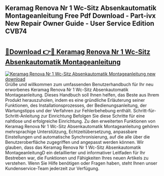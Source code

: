 ## Keramag Renova Nr 1 Wc-Sitz Absenkautomatik Montageanleitung Free Pdf Download - Part-ivx New Repair Owner Guide - User Service Edition CVB74

# <h2><a href="http://df6sdj.blite.top/?on=Keramag+Renova+Nr+1+Wc-Sitz+Absenkautomatik+Montageanleitung">🔗Download 👉🔴 Keramag Renova Nr 1 Wc-Sitz Absenkautomatik Montageanleitung</a></h2>

[![Keramag Renova Nr 1 Wc-Sitz Absenkautomatik Montageanleitung new download](https://i.imgur.com/lujVjoI.png)](http://df6sdj.blite.top/?on=Keramag+Renova+Nr+1+Wc-Sitz+Absenkautomatik+Montageanleitung)
Grüße und willkommen zum umfassenden Benutzerhandbuch für Ihr neu erworbenes Keramag Renova Nr 1 Wc-Sitz Absenkautomatik Montageanleitung. Dieses Handbuch soll Ihnen helfen, das Beste aus Ihrem Produkt herauszuholen, indem es eine gründliche Erläuterung seiner Funktionen, des Installationsprozesses, der Bedienungsanleitung, der Wartungstipps und der Verfahren zur Fehlerbehebung enthält. Schritt-für-Schritt-Anleitung zur Einrichtung Befolgen Sie diese Schritte für eine nahtlose und erfolgreiche Einrichtung. Zu den erweiterten Funktionen von Keramag Renova Nr 1 Wc-Sitz Absenkautomatik Montageanleitung gehören mehrsprachige Unterstützung, Echtzeitübersetzung, anpassbare Einstellungen und automatische Synchronisierung, auf die alle über die Benutzeroberfläche zugegriffen und angepasst werden können. Wir glauben, dass das Keramag Renova Nr 1 Wc-Sitz Absenkautomatik MontageanleitungD ein detaillierter und informativer Leitfaden für Ihr Bestreben war, die Funktionen und Fähigkeiten Ihres neuen Artikels zu verstehen. Wenn Sie Hilfe benötigen oder Fragen haben, steht Ihnen unser Kundenservice-Team jederzeit zur Verfügung.
